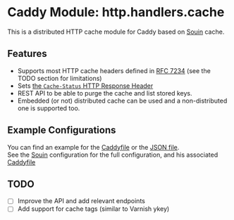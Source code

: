 Caddy Module: http.handlers.cache
================================

This is a distributed HTTP cache module for Caddy based on [Souin](https://github.com/darkweak/souin) cache.

## Features

 * Supports most HTTP cache headers defined in [RFC 7234](https://httpwg.org/specs/rfc7234.html) (see the TODO section for limitations)
 * Sets [the `Cache-Status` HTTP Response Header](https://httpwg.org/http-extensions/draft-ietf-httpbis-cache-header.html)
 * REST API to be able to purge the cache and list stored keys.
 * Embedded (or not) distributed cache can be used and a non-distributed one is supported too.


## Example Configurations

You can find an example for the [Caddyfile](Caddyfile) or the [JSON file](configuration.json).  
See the [Souin](https://github.com/darkweak/souin) configuration for the full configuration, and his associated [Caddyfile](https://github.com/darkweak/souin/plugins/caddy/Caddyfile)  


## TODO

* [ ] Improve the API and add relevant endpoints
* [ ] Add support for cache tags (similar to Varnish ykey)
